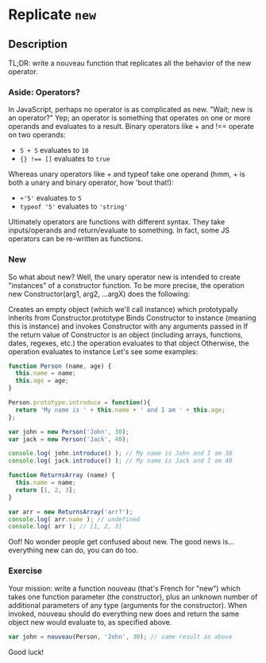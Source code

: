 # Replicate `new`

## Description

TL;DR: write a nouveau function that replicates all the behavior of the new operator.

### Aside: Operators?

In JavaScript, perhaps no operator is as complicated as new. "Wait; new is an operator?" Yep; an operator is something that operates on one or more operands and evaluates to a result. Binary operators like + and !== operate on two operands:

* ``5 + 5`` evaluates to ``10``
* ``{} !== []`` evaluates to ``true``

Whereas unary operators like + and typeof take one operand (hmm, + is both a unary and binary operator, how 'bout that!):

* ``+'5'`` evaluates to ``5``
* ``typeof '5'`` evaluates to ``'string'``

Ultimately operators are functions with different syntax. They take inputs/operands and return/evaluate to something. In fact, some JS operators can be re-written as functions.

### New

So what about new? Well, the unary operator new is intended to create "instances" of a constructor function. To be more precise, the operation new Constructor(arg1, arg2, ...argX) does the following:

Creates an empty object (which we'll call instance) which prototypally inherits from Constructor.prototype
Binds Constructor to instance (meaning this is instance) and invokes Constructor with any arguments passed in
If the return value of Constructor is an object (including arrays, functions, dates, regexes, etc.) the operation evaluates to that object
Otherwise, the operation evaluates to instance
Let's see some examples:

```javascript
function Person (name, age) {
  this.name = name;
  this.age = age;
}

Person.prototype.introduce = function(){
  return 'My name is ' + this.name + ' and I am ' + this.age;
};

var john = new Person('John', 30);
var jack = new Person('Jack', 40);

console.log( john.introduce() ); // My name is John and I am 30
console.log( jack.introduce() ); // My name is Jack and I am 40

function ReturnsArray (name) {
  this.name = name;
  return [1, 2, 3];
}

var arr = new ReturnsArray('arr?');
console.log( arr.name ); // undefined
console.log( arr ); // [1, 2, 3]
```

Oof! No wonder people get confused about new. The good news is… everything new can do, you can do too.

### Exercise

Your mission: write a function nouveau (that's French for "new") which takes one function parameter (the constructor), plus an unknown number of additional parameters of any type (arguments for the constructor). When invoked, nouveau should do everything new does and return the same object new would evaluate to, as specified above.

```javascript
var john = nouveau(Person, 'John', 30); // same result as above
```

Good luck!

